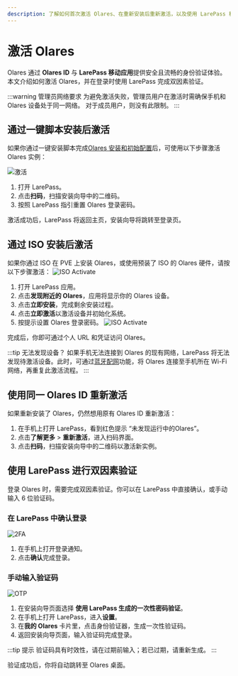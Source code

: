 ```yaml
---
description: 了解如何首次激活 Olares、在重新安装后重新激活，以及使用 LarePass 移动端完成安全的双因素登录。
---
```


# 激活 Olares

Olares 通过 **Olares ID** 与 **LarePass 移动应用**提供安全且流畅的身份验证体验。本文介绍如何激活 Olares，并在登录时使用 LarePass 完成双因素验证。

:::warning 管理员网络要求
为避免激活失败，管理员用户在激活时需确保手机和 Olares 设备处于同一网络。
对于成员用户，则没有此限制。
:::

## 通过一键脚本安装后激活

如果你通过一键安装脚本完成[Olares 安装和初始配置](../get-started/install-olares.md#安装-olares-1)后，可使用以下步骤激活 Olares 实例：

![激活](/images/manual/larepass/activate-olares.png#bordered)

1. 打开 LarePass。  
2. 点击**扫码**，扫描安装向导中的二维码。  
3. 按照 LarePass 指引重置 Olares 登录密码。  

激活成功后，LarePass 将返回主页，安装向导将跳转至登录页。

## 通过 ISO 安装后激活

如果你通过 ISO 在 PVE 上安装 Olares，或使用预装了 ISO 的 Olares 硬件，请按以下步骤激活：
![ISO Activate](/images/manual/larepass/iso-activate.png#bordered)


1. 打开 LarePass 应用。
2. 点击**发现附近的 Olares**，应用将显示你的 Olares 设备。
3. 点击**立即安装**，完成剩余安装过程。
4. 点击**立即激活**以激活设备并初始化系统。
5. 按提示设置 Olares 登录密码。
   ![ISO Activate](/images/manual/larepass/iso-activate-2.png#bordered)

完成后，你即可通过个人 URL 和凭证访问 Olares。

:::tip 无法发现设备？
如果手机无法连接到 Olares 的现有网络，LarePass 将无法发现待激活设备。此时，可通过[蓝牙配网](manage-olares.md#蓝牙配网)功能，将 Olares 连接至手机所在 Wi-Fi 网络，再重复此激活流程。
:::

## 使用同一 Olares ID 重新激活

如果重新安装了 Olares，仍然想用原有 Olares ID 重新激活：

1. 在手机上打开 LarePass，看到红色提示 “未发现运行中的Olares”。  
2. 点击**了解更多** > **重新激活**，进入扫码界面。  
3. 点击**扫码**，扫描安装向导中的二维码以激活新实例。  

## 使用 LarePass 进行双因素验证

登录 Olares 时，需要完成双因素验证。你可以在 LarePass 中直接确认，或手动输入 6 位验证码。


### 在 LarePass 中确认登录
![2FA](/images/manual/larepass/second-confirmation.png#bordered)

1. 在手机上打开登录通知。  
2. 点击**确认**完成登录。  

### 手动输入验证码
![OTP](/images/manual/larepass/otp-larepass.jpg#bordered)

1. 在安装向导页面选择 **使用 LarePass 生成的一次性密码验证**。  
2. 在手机上打开 LarePass，进入**设置**。  
3. 在**我的 Olares** 卡片里，点击身份验证器，生成一次性验证码。  
4. 返回安装向导页面，输入验证码完成登录。  

:::tip 提示
验证码具有时效性，请在过期前输入；若已过期，请重新生成。
:::

验证成功后，你将自动跳转至 Olares 桌面。
